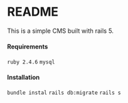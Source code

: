 # README

This is a simple CMS built with rails 5.

#### Requirements
`ruby 2.4.6`
`mysql`

#### Installation
`bundle instal`
`rails db:migrate`
`rails s`